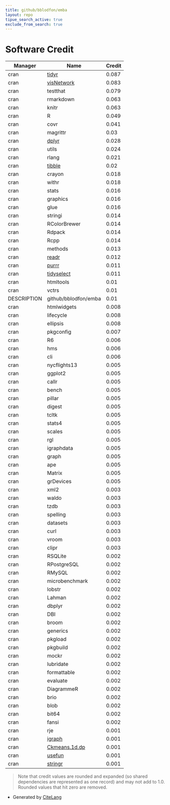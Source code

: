 ```yaml
---
title: github/bblodfon/emba
layout: repo
tipue_search_active: true
exclude_from_search: true
---
```

# Software Credit

|Manager|Name|Credit|
|-------|----|------|
|cran|[tidyr](https://tidyr.tidyverse.org)|0.087|
|cran|[visNetwork](http://datastorm-open.github.io/visNetwork/)|0.083|
|cran|testthat|0.079|
|cran|rmarkdown|0.063|
|cran|knitr|0.063|
|cran|R|0.049|
|cran|covr|0.041|
|cran|magrittr|0.03|
|cran|[dplyr](https://dplyr.tidyverse.org)|0.028|
|cran|utils|0.024|
|cran|rlang|0.021|
|cran|[tibble](https://tibble.tidyverse.org/)|0.02|
|cran|crayon|0.018|
|cran|withr|0.018|
|cran|stats|0.016|
|cran|graphics|0.016|
|cran|glue|0.016|
|cran|stringi|0.014|
|cran|RColorBrewer|0.014|
|cran|Rdpack|0.014|
|cran|Rcpp|0.014|
|cran|methods|0.013|
|cran|[readr](https://readr.tidyverse.org)|0.012|
|cran|[purrr](http://purrr.tidyverse.org)|0.011|
|cran|[tidyselect](https://tidyselect.r-lib.org)|0.011|
|cran|htmltools|0.01|
|cran|vctrs|0.01|
|DESCRIPTION|github/bblodfon/emba|0.01|
|cran|htmlwidgets|0.008|
|cran|lifecycle|0.008|
|cran|ellipsis|0.008|
|cran|pkgconfig|0.007|
|cran|R6|0.006|
|cran|hms|0.006|
|cran|cli|0.006|
|cran|nycflights13|0.005|
|cran|ggplot2|0.005|
|cran|callr|0.005|
|cran|bench|0.005|
|cran|pillar|0.005|
|cran|digest|0.005|
|cran|tcltk|0.005|
|cran|stats4|0.005|
|cran|scales|0.005|
|cran|rgl|0.005|
|cran|igraphdata|0.005|
|cran|graph|0.005|
|cran|ape|0.005|
|cran|Matrix|0.005|
|cran|grDevices|0.005|
|cran|xml2|0.003|
|cran|waldo|0.003|
|cran|tzdb|0.003|
|cran|spelling|0.003|
|cran|datasets|0.003|
|cran|curl|0.003|
|cran|vroom|0.003|
|cran|clipr|0.003|
|cran|RSQLite|0.002|
|cran|RPostgreSQL|0.002|
|cran|RMySQL|0.002|
|cran|microbenchmark|0.002|
|cran|lobstr|0.002|
|cran|Lahman|0.002|
|cran|dbplyr|0.002|
|cran|DBI|0.002|
|cran|broom|0.002|
|cran|generics|0.002|
|cran|pkgload|0.002|
|cran|pkgbuild|0.002|
|cran|mockr|0.002|
|cran|lubridate|0.002|
|cran|formattable|0.002|
|cran|evaluate|0.002|
|cran|DiagrammeR|0.002|
|cran|brio|0.002|
|cran|blob|0.002|
|cran|bit64|0.002|
|cran|fansi|0.002|
|cran|rje|0.001|
|cran|[igraph](https://igraph.org)|0.001|
|cran|[Ckmeans.1d.dp](NA)|0.001|
|cran|[usefun](https://github.com/bblodfon/usefun)|0.001|
|cran|[stringr](http://stringr.tidyverse.org)|0.001|


> Note that credit values are rounded and expanded (so shared dependencies are represented as one record) and may not add to 1.0. Rounded values that hit zero are removed.


- Generated by [CiteLang](https://github.com/vsoch/citelang)
